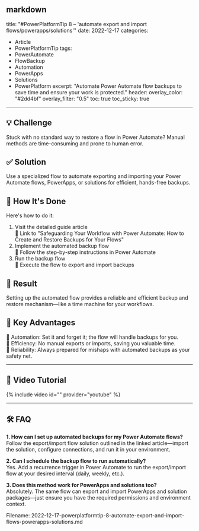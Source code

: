 markdown
---
title: "#PowerPlatformTip 8 – 'automate export and import flows/powerapps/solutions'"
date: 2022-12-17
categories:
  - Article
  - PowerPlatformTip
tags:
  - PowerAutomate
  - FlowBackup
  - Automation
  - PowerApps
  - Solutions
  - PowerPlatform
excerpt: "Automate Power Automate flow backups to save time and ensure your work is protected."
header:
  overlay_color: "#2dd4bf"
  overlay_filter: "0.5"
toc: true
toc_sticky: true
---

## 💡 Challenge
Stuck with no standard way to restore a flow in Power Automate? Manual methods are time-consuming and prone to human error.

## ✅ Solution
Use a specialized flow to automate exporting and importing your Power Automate flows, PowerApps, or solutions for efficient, hands-free backups.

## 🔧 How It's Done
Here's how to do it:
1. Visit the detailed guide article  
   🔸 Link to "Safeguarding Your Workflow with Power Automate: How to Create and Restore Backups for Your Flows"  
2. Implement the automated backup flow  
   🔸 Follow the step-by-step instructions in Power Automate  
3. Run the backup flow  
   🔸 Execute the flow to export and import backups  

## 🎉 Result
Setting up the automated flow provides a reliable and efficient backup and restore mechanism—like a time machine for your workflows.

## 🌟 Key Advantages
🔸 Automation: Set it and forget it; the flow will handle backups for you.  
🔸 Efficiency: No manual exports or imports, saving you valuable time.  
🔸 Reliability: Always prepared for mishaps with automated backups as your safety net.

---

## 🎥 Video Tutorial
{% include video id="" provider="youtube" %}

---

## 🛠️ FAQ
**1. How can I set up automated backups for my Power Automate flows?**  
Follow the export/import flow solution outlined in the linked article—import the solution, configure connections, and run it in your environment.

**2. Can I schedule the backup flow to run automatically?**  
Yes. Add a recurrence trigger in Power Automate to run the export/import flow at your desired interval (daily, weekly, etc.).

**3. Does this method work for PowerApps and solutions too?**  
Absolutely. The same flow can export and import PowerApps and solution packages—just ensure you have the required permissions and environment context.


Filename: 2022-12-17-powerplatformtip-8-automate-export-and-import-flows-powerapps-solutions.md